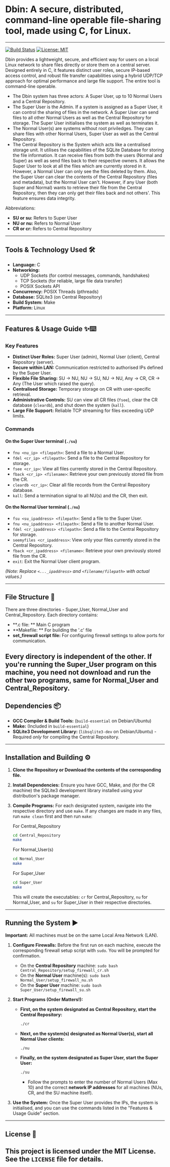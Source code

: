 # Dbin: A secure, distributed, command-line operable file-sharing tool, made using C, for Linux.
---

[![Build Status](https://img.shields.io/badge/build-passing-brightgreen)](https://github.com/<your_username>/<your_repo>) <!-- Replace with your actual build badge if you set one up -->
[![License: MIT](https://img.shields.io/badge/License-MIT-yellow.svg)](https://opensource.org/licenses/MIT)

Dbin provides a lightweight, secure, and efficient way for users on a local Linux network to share files directly or store them on a central server. Designed entirely in C, it features distinct user roles, secure IP-based access control, and robust file transfer capabilities using a hybrid UDP/TCP approach for optimal performance and large file support. The entire tool is command-line operable.

* The Dbin system has three actors: A Super User, up to 10 Normal Users and a Central Repository.
* The Super User is the Admin. If a system is assigned as a Super User, it can control the sharing of files in the network. A Super User can send files to all other Normal Users as well as the Central Repository for storage. The Super User initialises the system as well as terminates it.
* The Normal User(s) are systems without root priviledges. They can share files with other Normal Users, Super User as well as the Central Repository.
* The Central Repository is the System which acts like a centralised storage unit. It utilises the capabilities of the SQLite Database for storing the file information. It can receive files from both the users (Normal and Super) as well as send files back to their respective owners. It allows the Super User to look at all the files which are currently stored in it. However, a Normal User can only see the files deleted by them. Also, the Super User can clear the contents of the Central Repository (files and metadata), but the Normal User can't. However, if any User (both Super and Normal) wants to retrieve their file from the Central Repository, then they can only get their files back and not others'. This feature ensures data integrity.  

Abbreviations: 
* **SU or su:** Refers to Super User
* **NU or nu:** Refers to Normal User
* **CR or cr:** Refers to Central Repository

---

## Tools & Technology Used 🛠️

* **Language:** C
* **Networking:**
    * UDP Sockets (for control messages, commands, handshakes)
    * TCP Sockets (for reliable, large file data transfer)
    * POSIX Sockets API
* **Concurrency:** POSIX Threads (pthreads)
* **Database:** SQLite3 (on Central Repository)
* **Build System:** Make
* **Platform:** Linux
---
## Features & Usage Guide ✨⌨️

### Key Features

* **Distinct User Roles:** Super User (admin), Normal User (client), Central Repository (server).
* **Secure within LAN:** Communication restricted to authorised IPs defined by the Super User.
* **Flexible File Sharing:** SU -> NU, NU -> SU, NU -> NU, Any -> CR, CR -> Any (The User which raised the query).
* **Centralised Storage:** Temporary storage on CR with user-specific retrieval.
* **Administrative Controls:** SU can view all CR files (`fsee`), clear the CR database (`cleardb`), and shut down the system (`kall`).
* **Large File Support:** Reliable TCP streaming for files exceeding UDP limits.

### Commands

#### On the Super User terminal (`./su`)

* `fnu <nu_ip> <filepath>`: Send a file to a Normal User.
* `fdel <cr_ip> <filepath>`: Send a file to the Central Repository for storage.
* `fsee <cr_ip>`: View all files currently stored in the Central Repository.
* `fback <cr_ip> <filename>`: Retrieve your own previously stored file from the CR.
* `cleardb <cr_ip>`: Clear all file records from the Central Repository database.
* `kall`: Send a termination signal to all NU(s) and the CR, then exit.

#### On the Normal User terminal (`./nu`)

* `fsu <su_ipaddress> <filepath>`: Send a file to the Super User.
* `fnu <nu_ipaddress> <filepath>`: Send a file to another Normal User.
* `fdel <cr_ipaddress> <filepath>`: Send a file to the Central Repository for storage.
* `seemyfiles <cr_ipaddress>`: View only your files currently stored in the Central Repository.
* `fback <cr_ipaddress> <filename>`: Retrieve your own previously stored file from the CR.
* `exit`: Exit the Normal User client program.

*(Note: Replace `<..._ipaddress>` and `<filename/filepath>` with actual values.)*

---
## File Structure 📂
There are three directories - Super_User, Normal_User and Central_Repository. Each directory contains: 
* **.c file: ** Main C program
* **Makefile: ** For building the '.c' file
* **set_firewall script file:** For configuring firewall settings to allow ports for communication.

Every directory is independent of the other. If you're running the Super_User program on this machine, you need not download and run the other two programs, same for Normal_User and Central_Repository.
---
## Dependencies 📦

* **GCC Compiler & Build Tools:** (`build-essential` on Debian/Ubuntu)
* **Make:** (Included in `build-essential`)
* **SQLite3 Development Library:** (`libsqlite3-dev` on Debian/Ubuntu) - Required *only* for compiling the Central Repository.

---

## Installation and Building ⚙️

1.  **Clone the Repository or Download the contents of the corresponding file.**

2.  **Install Dependencies:** Ensure you have GCC, Make, and (for the CR machine) the SQLite3 development library installed using your distribution's package manager.

3.  **Compile Programs:** For each designated system, navigate into the respective directory and use `make`. If any changes are made in any files, run `make clean` first and then run `make`:
   
    For Central_Repository
    ```bash
    cd Central_Repository
    make
    ```
    For Normal_User(s)
    ```bash
    cd Normal_User
    make
    ```
    For Super_User
    ```bash
    cd Super_User
    make
    ```
    This will create the executables: `cr` for Central_Repository, `nu` for Normal_User, and `su` for Super_User in their respective directories.

---

## Running the System ▶️

**Important:** All machines must be on the same Local Area Network (LAN).

1.  **Configure Firewalls:** Before the first run on each machine, execute the corresponding firewall setup script with `sudo`. You will be prompted for confirmation.
    * On the **Central Repository** machine: `sudo bash Central_Repository/setup_firewall_cr.sh`
    * On the **Normal User** machine(s): `sudo bash Normal_User/setup_firewall_nu.sh`
    * On the **Super User** machine: `sudo bash Super_User/setup_firewall_su.sh`

2.  **Start Programs (Order Matters!):**
    * **First, on the system designated as Central Repository, start the Central Repository:**
        ```bash
        ./cr
        ```
    * **Next, on the system(s) designated as Normal User(s), start all Normal User clients:**
        ```bash
        ./nu
        ```
    * **Finally, on the system designated as Super User, start the Super User:**
        ```bash
        ./su
        ```
        * Follow the prompts to enter the number of Normal Users (Max 10) and the correct **network IP addresses** for all machines (NUs, CR, and the SU machine itself).

3.  **Use the System:** Once the Super User provides the IPs, the system is initialised, and you can use the commands listed in the "Features & Usage Guide" section.

---

## License 📄

This project is licensed under the **MIT License**. See the `LICENSE` file for details.
---
